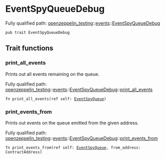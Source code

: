 # EventSpyQueueDebug

Fully qualified path: [openzeppelin_testing](./openzeppelin_testing.md)::[events](./openzeppelin_testing-events.md)::[EventSpyQueueDebug](./openzeppelin_testing-events-EventSpyQueueDebug.md)

<pre><code class="language-cairo">pub trait EventSpyQueueDebug</code></pre>

## Trait functions

### print_all_events

Prints out all events remaining on the queue.

Fully qualified path: [openzeppelin_testing](./openzeppelin_testing.md)::[events](./openzeppelin_testing-events.md)::[EventSpyQueueDebug](./openzeppelin_testing-events-EventSpyQueueDebug.md)::[print_all_events](./openzeppelin_testing-events-EventSpyQueueDebug.md#print_all_events)

<pre><code class="language-cairo">fn print_all_events(ref self: <a href="openzeppelin_testing-events-EventSpyQueue.html">EventSpyQueue</a>)</code></pre>


### print_events_from

Prints out events on the queue emitted from the given address.

Fully qualified path: [openzeppelin_testing](./openzeppelin_testing.md)::[events](./openzeppelin_testing-events.md)::[EventSpyQueueDebug](./openzeppelin_testing-events-EventSpyQueueDebug.md)::[print_events_from](./openzeppelin_testing-events-EventSpyQueueDebug.md#print_events_from)

<pre><code class="language-cairo">fn print_events_from(ref self: <a href="openzeppelin_testing-events-EventSpyQueue.html">EventSpyQueue</a>, from_address: ContractAddress)</code></pre>


